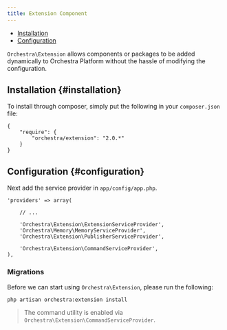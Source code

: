```yaml
---
title: Extension Component
---
```


* [Installation](#installation)
* [Configuration](#configuration)

`Orchestra\Extension` allows components or packages to be added dynamically to Orchestra Platform without the hassle of modifying the configuration.

## Installation {#installation}

To install through composer, simply put the following in your `composer.json` file:

	{
		"require": {
			"orchestra/extension": "2.0.*"
		}
	}

## Configuration {#configuration}

Next add the service provider in `app/config/app.php`.

	'providers' => array(

		// ...

		'Orchestra\Extension\ExtensionServiceProvider',
		'Orchestra\Memory\MemoryServiceProvider',
		'Orchestra\Extension\PublisherServiceProvider',

		'Orchestra\Extension\CommandServiceProvider',
	),

### Migrations

Before we can start using `Orchestra\Extension`, please run the following:

	php artisan orchestra:extension install

> The command utility is enabled via `Orchestra\Extension\CommandServiceProvider`.
